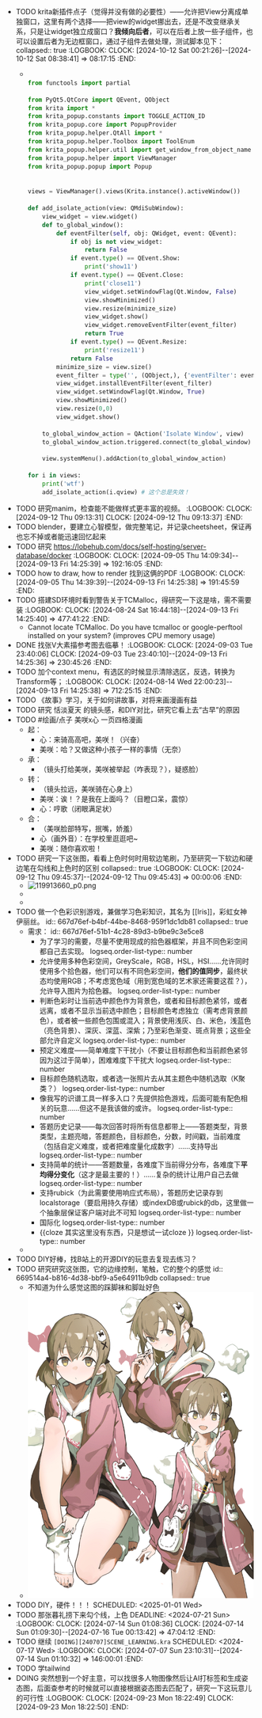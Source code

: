 - TODO krita新插件点子（觉得并没有做的必要性）——允许把View分离成单独窗口，这里有两个选择——把view的widget挪出去，还是不改变继承关系，只是让widget独立成窗口？**我倾向后者**，可以在后者上放一些子组件，也可以设置后者为无边框窗口，通过子组件去做处理，测试脚本见下：
  collapsed:: true
  :LOGBOOK:
  CLOCK: [2024-10-12 Sat 00:21:26]--[2024-10-12 Sat 08:38:41] =>  08:17:15
  :END:
	- ```python
	  
	  from functools import partial
	  
	  from PyQt5.QtCore import QEvent, QObject
	  from krita import *
	  from krita_popup.constants import TOGGLE_ACTION_ID
	  from krita_popup.core import PopupProvider
	  from krita_popup.helper.QtAll import *
	  from krita_popup.helper.Toolbox import ToolEnum
	  from krita_popup.helper.util import get_window_from_object_name
	  from krita_popup.helper import ViewManager
	  from krita_popup.popup import Popup
	  
	  
	  views = ViewManager().views(Krita.instance().activeWindow())
	  
	  def add_isolate_action(view: QMdiSubWindow):
	      view_widget = view.widget()
	      def to_global_window():
	          def eventFilter(self, obj: QWidget, event: QEvent):
	              if obj is not view_widget:
	                  return False
	              if event.type() == QEvent.Show:
	                  print('show11')
	              if event.type() == QEvent.Close:
	                  print('close11')
	                  view_widget.setWindowFlag(Qt.Window, False)
	                  view.showMinimized()
	                  view.resize(minimize_size)
	                  view_widget.show()
	                  view_widget.removeEventFilter(event_filter)
	                  return True
	              if event.type() == QEvent.Resize:
	                  print('resize11')
	              return False
	          minimize_size = view.size()
	          event_filter = type('', (QObject,), {'eventFilter': eventFilter})()
	          view_widget.installEventFilter(event_filter)
	          view_widget.setWindowFlag(Qt.Window, True)
	          view.showMinimized()
	          view.resize(0,0)
	          view_widget.show()
	  
	      to_global_window_action = QAction('Isolate Window', view)
	      to_global_window_action.triggered.connect(to_global_window)
	  
	      view.systemMenu().addAction(to_global_window_action)
	  
	  for i in views:
	      print('wtf')
	      add_isolate_action(i.qview) # 这个总是失效！
	  
	  ```
- TODO 研究manim，检查能不能做样式更丰富的视频。
  :LOGBOOK:
  CLOCK: [2024-09-12 Thu 09:13:31]
  CLOCK: [2024-09-12 Thu 09:13:37]
  :END:
- TODO blender，要建立心智模型，做完整笔记，并记录cheetsheet，保证再也忘不掉或者能迅速回忆起来
- TODO 研究 <https://lobehub.com/docs/self-hosting/server-database/docker>
  :LOGBOOK:
  CLOCK: [2024-09-05 Thu 14:09:34]--[2024-09-13 Fri 14:25:39] =>  192:16:05
  :END:
- TODO how to draw, how to render 找到这俩的PDF
  :LOGBOOK:
  CLOCK: [2024-09-05 Thu 14:39:39]--[2024-09-13 Fri 14:25:38] =>  191:45:59
  :END:
- TODO 搭建SD环境时看到警告关于TCMalloc，得研究一下这是啥，需不需要装
  :LOGBOOK:
  CLOCK: [2024-08-24 Sat 16:44:18]--[2024-09-13 Fri 14:25:40] =>  477:41:22
  :END:
	- Cannot locate TCMalloc. Do you have tcmalloc or google-perftool installed on your system? (improves CPU memory usage)
- DONE 找张V大素描参考图去临摹！
  :LOGBOOK:
  CLOCK: [2024-09-03 Tue 23:40:06]
  CLOCK: [2024-09-03 Tue 23:40:10]--[2024-09-13 Fri 14:25:36] =>  230:45:26
  :END:
- TODO 加个context menu，有选区的时候显示清除选区，反选，转换为Transform等；
  :LOGBOOK:
  CLOCK: [2024-08-14 Wed 22:00:23]--[2024-09-13 Fri 14:25:38] =>  712:25:15
  :END:
- TODO 《故事》学习，关于如何讲故事，对将来画漫画有益
- TODO 研究 恬淡夏天 的镜头感，和DIY对比，研究它看上去“古早”的原因
- TODO  #绘画/点子 美咲x心 一页四格漫画
	- 起：
		- 心：来骑高高吧，美咲！（兴奋）
		- 美咲：哈？又做这种小孩子一样的事情（无奈）
	- 承：
		- （镜头打给美咲，美咲被举起（咋表现？），疑惑脸）
	- 转：
		- （镜头拉远，美咲骑在心身上）
		- 美咲：诶！？是我在上面吗？（目瞪口呆，震惊）
		- 心：哼歌（闭眼满足状）
	- 合：
		- （美咲脸部特写，抿嘴，娇羞）
		- 心（画外音）：在学校里逛逛吧~
		- 美咲：随你喜欢啦！
- TODO  研究一下这张图，看看上色时何时用软边笔刷，乃至研究一下软边和硬边笔在勾线和上色时的区别
  collapsed:: true
  :LOGBOOK:
  CLOCK: [2024-09-12 Thu 09:45:37]--[2024-09-12 Thu 09:45:43] =>  00:00:06
  :END:
	- ![119913660_p0.png](../assets/119913660_p0_1719156297347_0.png)
	-
	-
- TODO 做一个色彩识别游戏，兼做学习色彩知识，其名为 [[Iris]]，彩虹女神伊丽丝。
  id:: 667d76ef-b4bf-44be-8468-959f1dc1db81
  collapsed:: true
	- 需求：
	  id:: 667d76ef-51b1-4c28-89d3-b9be9c3e5ce8
		- 为了学习的需要，尽量不使用现成的拾色器框架，并且不同色彩空间都自己去实现。
		  logseq.order-list-type:: number
		- 允许使用多种色彩空间，GreyScale，RGB，HSL，HSI……允许同时使用多个拾色器，他们可以有不同色彩空间，**他们的值同步**，最终状态均使用RGB；不考虑宽色域（用到宽色域的艺术家还需要这茬？），允许导入图片为拾色器。
		  logseq.order-list-type:: number
		- 判断色彩时让当前选中颜色作为背景色，或者和目标颜色紧邻，或者远离，或者不显示当前选中颜色；目标颜色考虑独立（需考虑背景颜色），或者被一些颜色包围或混入；背景使用浅灰、白、米色，浅蓝色（亮色背景）、深灰、深蓝、深紫；乃至彩色渐变、斑点背景；这些全部允许自定义
		  logseq.order-list-type:: number
		- 预定义难度——简单难度下干扰小（不要让目标颜色和当前颜色紧邻因为这过于简单），困难难度下干扰大
		  logseq.order-list-type:: number
		- 目标颜色随机选取，或者选一张照片去从其主题色中随机选取（K聚类？）
		  logseq.order-list-type:: number
		- 像我写的识谱工具一样多入口？先提供拾色游戏，后面可能有配色相关的玩意……但这不是我该做的或许。
		  logseq.order-list-type:: number
		- 答题历史记录——每次回答时将所有信息都带上——答题类型，背景类型，主题亮暗，答题颜色，目标颜色，分数，时间戳，当前难度（包括自定义难度，或者把难度量化成数字）……支持导出
		  logseq.order-list-type:: number
		- 支持简单的统计——答题数量，各难度下当前得分分布，各难度下**平均得分变化**（这才是最主要的！）……复杂的统计让用户自己去做
		  logseq.order-list-type:: number
		- 支持rubick（为此需要使用响应式布局），答题历史记录存到localstorage（要启用持久存储）或indexDB或rubick的db，这里做一个抽象层保证客户端对此不可知
		  logseq.order-list-type:: number
		- 国际化
		  logseq.order-list-type:: number
		- {{cloze 其实这里没有东西，只是想试一试cloze }}
		  logseq.order-list-type:: number
	-
- TODO DIY好棒，找B站上的开源DIY的玩意去复现去练习？
- TODO 研究研究这张图，它的边缘控制，笔触，它的整个的感觉
  id:: 669514a4-b816-4d38-bbf9-a5e64911b9db
  collapsed:: true
	- 不知道为什么感觉这图的踩脚袜和脚趾好色
	- ![cc76325d0952359663512fa8383dedd8.jpg](../assets/cc76325d0952359663512fa8383dedd8_1721008558864_0.jpg)
- TODO DIY，硬件！！！
  SCHEDULED: <2025-01-01 Wed>
- TODO 那张暮礼捞下来勾个线，上色
  DEADLINE: <2024-07-21 Sun>
  :LOGBOOK:
  CLOCK: [2024-07-14 Sun 01:08:36]
  CLOCK: [2024-07-14 Sun 01:09:30]--[2024-07-16 Tue 00:13:42] =>  47:04:12
  :END:
- TODO 继续 `[DOING][240707]SCENE_LEARNING.kra`
  SCHEDULED: <2024-07-17 Wed>
  :LOGBOOK:
  CLOCK: [2024-07-07 Sun 23:10:31]--[2024-07-14 Sun 01:10:32] =>  146:00:01
  :END:
- TODO 学tailwind
- DOING 突然想到一个好主意，可以找很多人物图像然后让AI打标签和生成姿态图，后面查参考的时候就可以直接根据姿态图去匹配了，研究一下这玩意儿的可行性
  :LOGBOOK:
  CLOCK: [2024-09-23 Mon 18:22:49]
  CLOCK: [2024-09-23 Mon 18:22:50]
  :END: